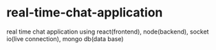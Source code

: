 # real-time-chat-application
real time chat application using react(frontend), node(backend), socket io(live connection), mongo db(data base)
